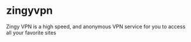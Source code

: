 # zingyvpn
Zingy VPN is a high speed, and anonymous VPN service for you to access all your favorite sites
